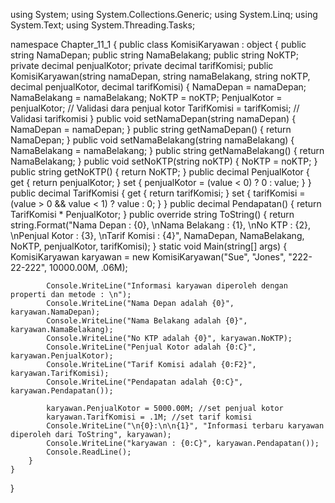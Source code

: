 using System;
using System.Collections.Generic;
using System.Linq;
using System.Text;
using System.Threading.Tasks;

namespace Chapter_11_1
{
    public class KomisiKaryawan : object
    {
        public string NamaDepan;
        public string NamaBelakang;
        public string NoKTP;
        private decimal penjualKotor;
        private decimal tarifKomisi;
        public KomisiKaryawan(string namaDepan, string namaBelakang, string noKTP, decimal penjualKotor, decimal tarifKomisi)
        {
            NamaDepan = namaDepan;
            NamaBelakang = namaBelakang;
            NoKTP = noKTP;
            PenjualKotor = penjualKotor; // Validasi dara penjual kotor
            TarifKomisi = tarifKomisi; // Validasi tarifkomisi
        }
        public void setNamaDepan(string namaDepan)
        {
            NamaDepan = namaDepan;
        }
        public string getNamaDepan()
        {
            return NamaDepan;
        }
        public void setNamaBelakang(string namaBelakang)
        {
            NamaBelakang = namaBelakang;
        }
        public string getNamaBelakang()
        {
            return NamaBelakang;
        }
        public void setNoKTP(string noKTP)
        {
            NoKTP = noKTP;
        }
        public string getNoKTP()
        {
            return NoKTP;
        }
        public decimal PenjualKotor
        {
            get
            {
                return penjualKotor;
            }
            set
            {
                penjualKotor = (value < 0) ? 0 : value;
            }
        }
        public decimal TarifKomisi
        {
            get
            {
                return tarifKomisi;
            }
            set
            {
                tarifKomisi = (value > 0 && value < 1) ? value : 0;
            }
        }
        public decimal Pendapatan()
        {
            return TarifKomisi * PenjualKotor;
        }
        public override string ToString()
        {
            return string.Format("Nama Depan : {0}, \nNama Belakang : {1}, \nNo KTP : {2}, \nPenjual Kotor : {3}, \nTarif Komisi : {4}", NamaDepan, NamaBelakang, NoKTP, penjualKotor, tarifKomisi);
        }
        static void Main(string[] args)
        {
            KomisiKaryawan karyawan = new KomisiKaryawan("Sue", "Jones", "222-22-222", 10000.00M, .06M);

            Console.WriteLine("Informasi karyawan diperoleh dengan properti dan metode : \n");
            Console.WriteLine("Nama Depan adalah {0}", karyawan.NamaDepan);
            Console.WriteLine("Nama Belakang adalah {0}", karyawan.NamaBelakang);
            Console.WriteLine("No KTP adalah {0}", karyawan.NoKTP);
            Console.WriteLine("Penjual Kotor adalah {0:C}", karyawan.PenjualKotor);
            Console.WriteLine("Tarif Komisi adalah {0:F2}", karyawan.TarifKomisi);
            Console.WriteLine("Pendapatan adalah {0:C}", karyawan.Pendapatan());

            karyawan.PenjualKotor = 5000.00M; //set penjual kotor
            karyawan.TarifKomisi = .1M; //set tarif komisi
            Console.WriteLine("\n{0}:\n\n{1}", "Informasi terbaru karyawan diperoleh dari ToString", karyawan);
            Console.WriteLine("karyawan : {0:C}", karyawan.Pendapatan());
            Console.ReadLine();
        }
    }
}
